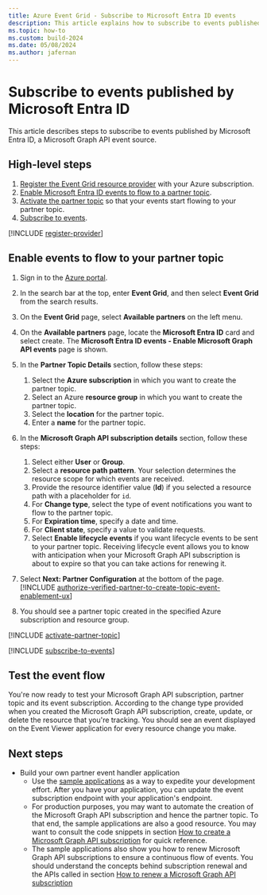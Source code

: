 ```yaml
---
title: Azure Event Grid - Subscribe to Microsoft Entra ID events
description: This article explains how to subscribe to events published by Microsoft Entra ID using the Azure Portal.
ms.topic: how-to
ms.custom: build-2024
ms.date: 05/08/2024
ms.author: jafernan
---
```


# Subscribe to events published by Microsoft Entra ID

This article describes steps to subscribe to events published by Microsoft Entra ID, a Microsoft Graph API event source.

## High-level steps

1. [Register the Event Grid resource provider](#register-the-event-grid-resource-provider) with your Azure subscription.
1. [Enable Microsoft Entra ID events to flow to a partner topic](#enable-events-to-flow-to-your-partner-topic).
1. [Activate the partner topic](#activate-a-partner-topic) so that your events start flowing to your partner topic.
1. [Subscribe to events](#subscribe-to-partner-events).

[!INCLUDE [register-provider](./includes/register-provider.md)]

## Enable events to flow to your partner topic

1. Sign in to the [Azure portal](https://portal.azure.com).
1. In the search bar at the top, enter **Event Grid**, and then select **Event Grid** from the search results. 
1. On the **Event Grid** page, select **Available partners** on the left menu.
1. On the **Available partners** page, locate the **Microsoft Entra ID** card and select create. The **Microsoft Entra ID events - Enable Microsoft Graph API events** page is shown.
1. In the **Partner Topic Details** section, follow these steps:
    1. Select the **Azure subscription** in which you want to create the partner topic.
    1. Select an Azure **resource group** in which you want to create the partner topic. 
    1. Select the **location** for the partner topic.
    1. Enter a **name** for the partner topic.
1. In the **Microsoft Graph API subscription details** section, follow these steps:
    1. Select either **User** or **Group**.
    1. Select a **resource path pattern**. Your selection determines the resource scope for which events are received.
    1. Provide the resource identifier value (**Id**) if you selected a resource path with a placeholder for `id`.
    1. For **Change type**, select the type of event notifications you want to flow to the partner topic.
    1. For **Expiration time**, specify a date and time.
    1. For **Client state**, specify a value to validate requests.
    1. Select **Enable lifecycle events** if you want lifecycle events to be sent to your partner topic. Receiving lifecycle event allows you to know with anticipation when your Microsoft Graph API subscription is about to expire so that you can take actions for renewing it.
1. Select **Next: Partner Configuration** at the bottom of the page.
[!INCLUDE [authorize-verified-partner-to-create-topic-event-enablement-ux](includes/authorize-verified-partner-to-create-topic-event-enablement.md)]


1. You should see a partner topic created in the specified Azure subscription and resource group.

[!INCLUDE [activate-partner-topic](includes/activate-partner-topic.md)]

[!INCLUDE [subscribe-to-events](includes/subscribe-to-partner-events-event-enablement.md)]

## Test the event flow

You're now ready to test your Microsoft Graph API subscription, partner topic and its event subscription. According to the change type provided when you created the Microsoft Graph API subscription, create, update, or delete the resource that you're tracking. You should see an event displayed on the Event Viewer application for every resource change you make.

## Next steps

- Build your own partner event handler application
  - Use the [sample applications](subscribe-to-graph-api-events.md#samples-with-detailed-instructions) as a way to expedite your development effort. After you have your application, you can update the event subscription endpoint with your application's endpoint.
  - For production purposes, you may want to automate the creation of the Microsoft Graph API subscription and hence the partner topic. To that end, the sample applications are also a good resource. You may want to consult the code snippets in section [How to create a Microsoft Graph API subscription](subscribe-to-graph-api-events.md#how-to-create-a-microsoft-graph-api-subscription) for quick reference.
  - The sample applications also show you how to renew Microsoft Graph API subscriptions to ensure a continuous flow of events. You should understand the concepts behind subscription renewal and the APIs called in section [How to renew a Microsoft Graph API subscription](subscribe-to-graph-api-events.md#how-to-renew-a-microsoft-graph-api-subscription)